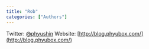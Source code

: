 ```yaml
---
title: "Rob"
categories: ["Authors"]
---
```


Twitter: [@phyushin](https://twitter.com/phyushin)
Website: [http://blog.phyubox.com/](http://blog.phyubox.com/)
